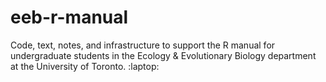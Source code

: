 # eeb-r-manual
Code, text, notes, and infrastructure to support the R manual for undergraduate students in the Ecology &amp; Evolutionary Biology department at the University of Toronto. :laptop:
